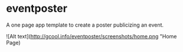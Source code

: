 # eventposter
A one page app template to create a poster publicizing an event. 

![Alt text](http://gcool.info/eventposter/screenshots/home.png "Home Page)
